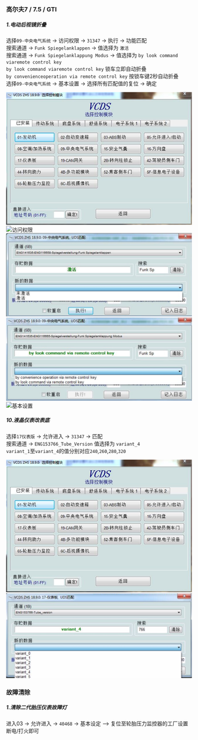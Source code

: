 ### 高尔夫7 / 7.5 / GTI

##### 1.电动后视镜折叠
选择`09-中央电气系统`  -> 访问权限 -> `31347` -> 执行 -> 功能匹配    
搜索通道 -> `Funk Spiegelanklappen` -> 值选择为 `激活`  
搜索通道 -> `Funk Spiegelanklappung Modus` -> 值选择为 `by look command viaremote control key`  
    `by look command viaremote control key` 锁车立即自动折叠  
    `by convenienceoperation via remote control key` 按锁车键2秒自动折叠  
选择`09-中央电气系统` -> 基本设置 -> 选择所有匹配值的复位 -> 确定

![模块选择](resources/golf-images/modules.jpg "模块选择")
![访问权限](resources/golf-images/ddhsjzd_002.jpg "访问权限")
![搜索通道](resources/golf-images/Funk_Spiegelanklappen.jpg "Funk Spiegelanklappen")
![搜索通道](resources/golf-images/Funk_Spiegelanklappung_Modus.jpg "Funk Spiegelanklappung Modus")
![基本设置](resources/golf-images/ddhsjzd_005.jpg "选择所有匹配值的复位")

##### 10.液晶仪表改表底
选择`17仪表版` -> 允许进入 -> `31347` -> 匹配  
搜索通道 -> `ENG153766_Tube_Version` 值选择为 `variant_4`  
    `variant_1`至`variant_4`的值分别对应`240`,`260`,`280`,`320`  

![模块选择](resources/golf-images/modules.jpg)
![搜索通道](resources/golf-images/ENG153766_Tube_Version.jpg "ENG153766_Tube_Version")

### 故障清除

##### 1.清除二代胎压仪表故障灯
进入03 -> 允许进入 -> `40468` -> 基本设定 –> 复位至轮胎压力监控器的工厂设置 断电/打火即可
